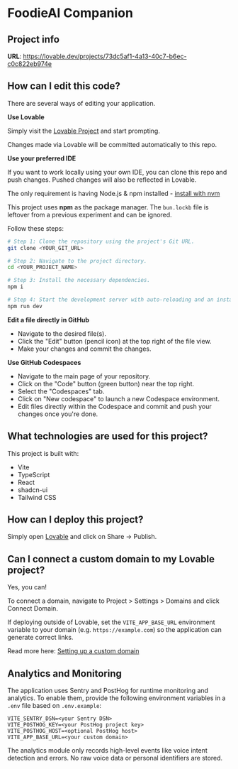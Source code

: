 # FoodieAI Companion

## Project info

**URL**: https://lovable.dev/projects/73dc5af1-4a13-40c7-b6ec-c0c822eb974e

## How can I edit this code?

There are several ways of editing your application.

**Use Lovable**

Simply visit the [Lovable Project](https://lovable.dev/projects/73dc5af1-4a13-40c7-b6ec-c0c822eb974e) and start prompting.

Changes made via Lovable will be committed automatically to this repo.

**Use your preferred IDE**

If you want to work locally using your own IDE, you can clone this repo and push changes. Pushed changes will also be reflected in Lovable.

The only requirement is having Node.js & npm installed - [install with nvm](https://github.com/nvm-sh/nvm#installing-and-updating)

This project uses **npm** as the package manager. The `bun.lockb` file is leftover
from a previous experiment and can be ignored.

Follow these steps:

```sh
# Step 1: Clone the repository using the project's Git URL.
git clone <YOUR_GIT_URL>

# Step 2: Navigate to the project directory.
cd <YOUR_PROJECT_NAME>

# Step 3: Install the necessary dependencies.
npm i

# Step 4: Start the development server with auto-reloading and an instant preview.
npm run dev
```

**Edit a file directly in GitHub**

- Navigate to the desired file(s).
- Click the "Edit" button (pencil icon) at the top right of the file view.
- Make your changes and commit the changes.

**Use GitHub Codespaces**

- Navigate to the main page of your repository.
- Click on the "Code" button (green button) near the top right.
- Select the "Codespaces" tab.
- Click on "New codespace" to launch a new Codespace environment.
- Edit files directly within the Codespace and commit and push your changes once you're done.

## What technologies are used for this project?

This project is built with:

- Vite
- TypeScript
- React
- shadcn-ui
- Tailwind CSS

## How can I deploy this project?

Simply open [Lovable](https://lovable.dev/projects/73dc5af1-4a13-40c7-b6ec-c0c822eb974e) and click on Share -> Publish.

## Can I connect a custom domain to my Lovable project?

Yes, you can!

To connect a domain, navigate to Project > Settings > Domains and click Connect Domain.

If deploying outside of Lovable, set the `VITE_APP_BASE_URL` environment variable to your domain (e.g. `https://example.com`) so the application can generate correct links.

Read more here: [Setting up a custom domain](https://docs.lovable.dev/tips-tricks/custom-domain#step-by-step-guide)

## Analytics and Monitoring

The application uses Sentry and PostHog for runtime monitoring and analytics. To enable them, provide the following environment variables in a `.env` file based on `.env.example`:

```
VITE_SENTRY_DSN=<your Sentry DSN>
VITE_POSTHOG_KEY=<your PostHog project key>
VITE_POSTHOG_HOST=<optional PostHog host>
VITE_APP_BASE_URL=<your custom domain>
```

The analytics module only records high-level events like voice intent detection and errors. No raw voice data or personal identifiers are stored.
